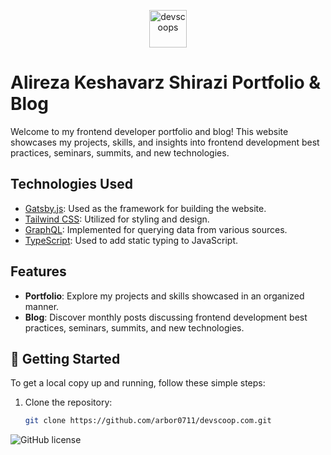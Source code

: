 
<p align="center">
  <a href="https://www.devscoops.com">
    <img alt="devscoops" src="https://www.devscoops.com/static/520ab6a6904eaba9ffb863fb5f087d1b/71959/logo-dark.webp" width="60" />
  </a>
</p>

# Alireza Keshavarz Shirazi Portfolio & Blog


Welcome to my frontend developer portfolio and blog! This website showcases my projects, skills, and insights into frontend development best practices, seminars, summits, and new technologies.

## Technologies Used


- [Gatsby.js](https://www.gatsbyjs.com/): Used as the framework for building the website.
- [Tailwind CSS](https://tailwindcss.com/): Utilized for styling and design.
- [GraphQL](https://graphql.org/): Implemented for querying data from various sources.
- [TypeScript](https://www.typescriptlang.org/): Used to add static typing to JavaScript.
 




## Features

- **Portfolio**: Explore my projects and skills showcased in an organized manner.
- **Blog**: Discover monthly posts discussing frontend development best practices, seminars, summits, and new technologies.

## 🚀 Getting Started

To get a local copy up and running, follow these simple steps:

1. Clone the repository:

   ```bash
   git clone https://github.com/arbor0711/devscoop.com.git

![GitHub license](https://img.shields.io/badge/license-MIT-blue.svg)

